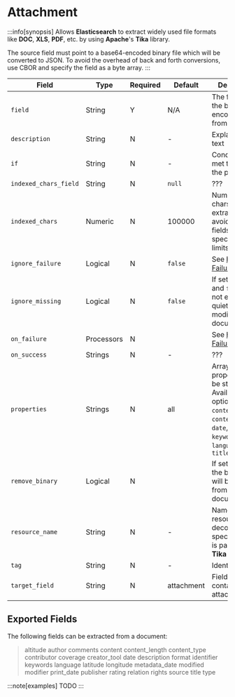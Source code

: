 # Attachment

:::info[synopsis]
Allows **Elasticsearch** to extract widely used file formats like **DOC**, **XLS**, **PDF**, etc. by using **Apache**'s **Tika** library.

The source field must point to a base64-encoded binary file which will be converted to JSON. To avoid the overhead of back and forth conversions, use CBOR and specify the field as a byte array.
:::

|Field|Type|Required|Default|Description|
|---|---|---|---|---|
|`field`|String|Y|N/A|The field to get the base64-encoded data from|
|`description`|String|N|-|Explanatory text|
|`if`|String|N|-|Condition to be met to execute the processor|
|`indexed_chars_field`|String|N|`null`|???|
|`indexed_chars`|Numeric|N|100000|Number of chars used for extraction to avoid oversized fields. To specify no limits, use `-1`|
|`ignore_failure`|Logical|N|`false`|See [Handling Failures](../pipes/handling-failures.md)|
|`ignore_missing`|Logical|N|`false`|If set to `true` and `field` does not exist, exit quietly without modifying the document|
|`on_failure`|Processors|N||See [Handling Failures](../pipes/handling-failures.md)|
|`on_success`|Strings|N|-|???|
|`properties`|Strings|N|all|Array of properties to be stored. Available options: `author`, `content_type`, `content_length`, `date`, `name`, `keywords`, `language`, and `title`|
|`remove_binary`|Logical|N||If set to `true`, the binary field will be removed from the document|
|`resource_name`|String|N|-|Name of the resource to decode. When specified, this is passed to the **Tika** library|
|`tag`|String|N|-|Identifier|
|`target_field`|String|N|attachment|Field containing the attachment|

## Exported Fields

The following fields can be extracted from a document:

> altitude author comments content content_length content_type contributor coverage creator_tool date description format identifier keywords language latitude longitude metadata_date modified modifier print_date publisher rating relation rights source title type

:::note[examples]
TODO
:::
